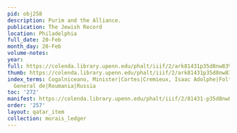 ```yaml
---
pid: obj258
description: Purim and the Alliance.
publication: The Jewish Record
location: Philadelphia
full_date: 20-Feb
month_day: 20-Feb
volume-notes:
year:
full: https://colenda.library.upenn.edu/phalt/iiif/2/ark81431p35d8nw83%2FSHA256E-s7526489--ed60919de979ee7525d95b783dc26395dfaa4580d579dd4700a5b71df2e9d3c3.jpeg/full/3500,/0/default.jpg
thumb: https://colenda.library.upenn.edu/phalt/iiif/2/ark81431p35d8nw83%2FSHA256E-s7526489--ed60919de979ee7525d95b783dc26395dfaa4580d579dd4700a5b71df2e9d3c3.jpeg/full/!200,200/0/default.jpg
index_terms: Cogalniceano, Minister|Cortes|Cremieux, Isaac Adolphe|Foltischeni (Moldavia)|Fould|Franck|Halevy|Lafayette,
  General de|Roumania|Russia
toc: '272'
manifest: https://colenda.library.upenn.edu/phalt/iiif/2/81431-p35d8nw83/manifest
order: '257'
layout: qatar_item
collection: morais_ledger
---
```

